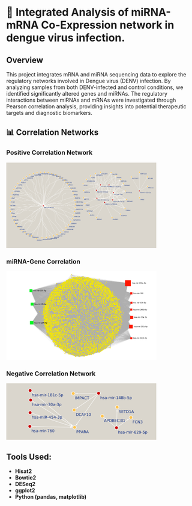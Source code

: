 # 🧬 Integrated Analysis of miRNA-mRNA Co-Expression network in dengue virus infection.

## Overview
This project integrates mRNA and miRNA sequencing data to explore the regulatory networks involved in Dengue virus (DENV) infection. By analyzing samples from both DENV-infected and control conditions, we identified significantly altered genes and miRNAs. The regulatory interactions between miRNAs and mRNAs were investigated through Pearson correlation analysis, providing insights into potential therapeutic targets and diagnostic biomarkers.

## 📊 Correlation Networks

### Positive Correlation Network
<img src="./corrleated_network.png" alt="Positive Correlation Network" width="400">

### miRNA-Gene Correlation
<img src="./miRNA-gene.png" alt="miRNA-Gene Correlation" width="400">

### Negative Correlation Network
<img src="./neg_correlated_network.png" alt="Negative Correlation Network" width="400">

## Tools Used:
- **Hisat2**
- **Bowtie2**
- **DESeq2**
- **ggplot2**
- **Python (pandas, matplotlib)**
